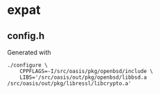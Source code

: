 # expat

## config.h
Generated with

	./configure \
		CPPFLAGS=-I/src/oasis/pkg/openbsd/include \
		LIBS='/src/oasis/out/pkg/openbsd/libbsd.a /src/oasis/out/pkg/libressl/libcrypto.a'
